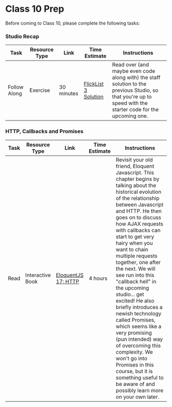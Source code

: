 
# Class 10 Prep

Before coming to Class 10, please complete the following tasks:

### Studio Recap
Task | Resource Type | Link | Time Estimate | Instructions
-----|---------------|------|---------------|-------------
Follow Along | Exercise | 30 minutes | [FlickList 3 Solution](https://github.com/LaunchCodeEducation/flicklist/tree/studio3-staff-solution) | Read over (and maybe even code along with) the staff solution to the previous Studio, so that you're up to speed with the starter code for the upcoming one.


### HTTP, Callbacks and Promises
Task | Resource Type | Link | Time Estimate | Instructions
-----|---------------|------|---------------|-------------
Read | Interactive Book | [EloquentJS 17: HTTP][eloquent-17] | 4 hours | Revisit your old friend, Eloquent Javascript. This chapter begins by talking about the historical evolution of the relationship between Javascript and HTTP. He then goes on to discuss how AJAX requests with callbacks can start to get very hairy when you want to chain multiple requests together, one after the next. We will see run into this "callback hell" in the upcoming studio... get excited! He also briefly introduces a newish technology called Promises, which seems like a very promising (pun intended) way of overcoming this complexity. We won't go into Promises in this course, but it is something useful to be aware of and possibly learn more on your own later.

[eloquent-17]: http://eloquentjavascript.net/17_http.html
